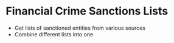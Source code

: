 # Financial Crime Sanctions Lists
- Get lists of sanctioned entities from various sources
- Combine different lists into one
